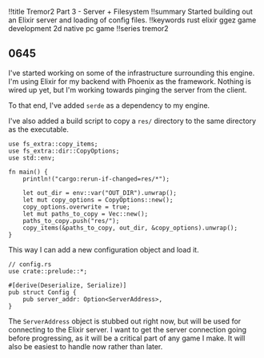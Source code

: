 !!title Tremor2 Part 3 - Server + Filesystem
!!summary Started building out an Elixir server and loading of config files.
!!keywords rust elixir ggez game development 2d native pc game
!!series tremor2

## 0645

I've started working on some of the infrastructure surrounding this engine. I'm using Elixir for my backend with Phoenix as the framework. Nothing is wired up yet, but I'm working towards pinging the server from the client.

To that end, I've added `serde` as a dependency to my engine. 

I've also added a build script to copy a `res/` directory to the same directory as the executable.
 
```
use fs_extra::copy_items;
use fs_extra::dir::CopyOptions;
use std::env;

fn main() {
    println!("cargo:rerun-if-changed=res/*");

    let out_dir = env::var("OUT_DIR").unwrap();
    let mut copy_options = CopyOptions::new();
    copy_options.overwrite = true;
    let mut paths_to_copy = Vec::new();
    paths_to_copy.push("res/");
    copy_items(&paths_to_copy, out_dir, &copy_options).unwrap();
}
```

This way I can add a new configuration object and load it.

```
// config.rs
use crate::prelude::*;

#[derive(Deserialize, Serialize)]
pub struct Config {
    pub server_addr: Option<ServerAddress>,
}
```

The `ServerAddress` object is stubbed out right now, but will be used for connecting to the Elixir server. I want to get the server connection going before progressing, as it will be a critical part of any game I make. It will also be easiest to handle now rather than later.